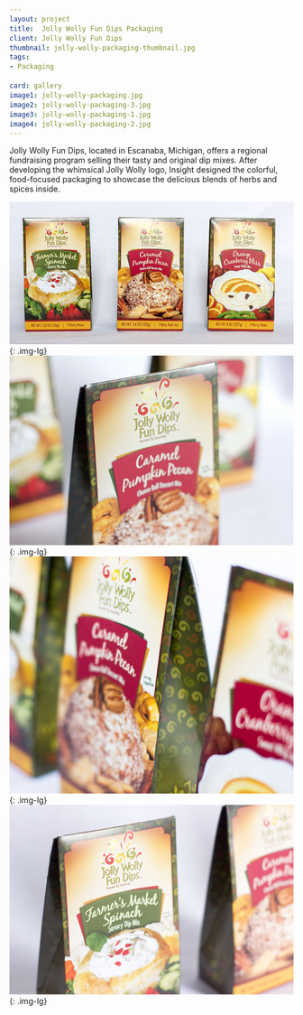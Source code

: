 ```yaml
---
layout: project
title:  Jolly Wolly Fun Dips Packaging
client: Jolly Wolly Fun Dips
thumbnail: jolly-wolly-packaging-thumbnail.jpg
tags:
- Packaging

card: gallery
image1: jolly-wolly-packaging.jpg
image2: jolly-wolly-packaging-3.jpg
image3: jolly-wolly-packaging-1.jpg
image4: jolly-wolly-packaging-2.jpg
---
```


Jolly Wolly Fun Dips, located in Escanaba, Michigan, offers a regional fundraising program selling their tasty and original dip mixes. After developing the whimsical Jolly Wolly logo, Insight designed the colorful, food-focused packaging to showcase the delicious blends of herbs and spices inside.

![Jolly Wolly Fun Dips Packaging](/img/jolly-wolly-packaging.jpg){: .img-lg}
![Jolly Wolly Fun Dips Packaging](/img/jolly-wolly-packaging-3.jpg){: .img-lg}
![Jolly Wolly Fun Dips Packaging](/img/jolly-wolly-packaging-1.jpg){: .img-lg}
![Jolly Wolly Fun Dips Packaging](/img/jolly-wolly-packaging-2.jpg){: .img-lg}